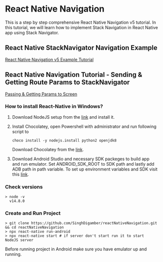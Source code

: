 # React Native Navigation

This is a step by step comprehensive React Native Navigation v5 tutorial. In this tutorial, we will learn how to implement Stack Navigation in React Native app using Stack Navigator.

## React Native StackNavigator Navigation Example
[React Native Navigation v5 Example Tutorial](https://www.positronx.io/react-native-navigation-example-tutorial/)

## React Native Navigation Tutorial - Sending & Getting Route Params to StackNavigator
[Passing & Getting Params to Screen](https://www.positronx.io/react-native-stack-navigator-passing-getting-params-to-screen/)

### How to install React-Native in Windows?
1. Download NodeJS setup from the [link](https://nodejs.org/en/download/) and install it.

2. Install Chocolatey, open Powershell with administrator and run following script to 
	```
	choco install -y nodejs.install python2 openjdk8
	```
	Download Chocolatey from the [link](https://chocolatey.org/docs/installation).

3. Download Android Studio and necessary SDK packeges to build app and run emulator.  Set ANDROID_SDK_ROOT to SDK path and lastly add ADB path in path variable.
 To set up environment variables and SDK visit this [link](https://reactnative.dev/docs/environment-setup).

### Check versions
```
> node -v
  v14.8.0
```

### Create and Run Project
```
> git clone https://github.com/SinghDigamber/reactNativeNavigation.git && cd reactNativeNavigation
> npx react-native run-android
> npx react-native start # if server don't start run it to start NodeJS server
```
Before running project in Android make sure you have emulator up and running.

